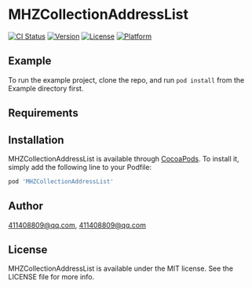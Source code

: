 # MHZCollectionAddressList

[![CI Status](https://img.shields.io/travis/411408809@qq.com/MHZCollectionAddressList.svg?style=flat)](https://travis-ci.org/411408809@qq.com/MHZCollectionAddressList)
[![Version](https://img.shields.io/cocoapods/v/MHZCollectionAddressList.svg?style=flat)](https://cocoapods.org/pods/MHZCollectionAddressList)
[![License](https://img.shields.io/cocoapods/l/MHZCollectionAddressList.svg?style=flat)](https://cocoapods.org/pods/MHZCollectionAddressList)
[![Platform](https://img.shields.io/cocoapods/p/MHZCollectionAddressList.svg?style=flat)](https://cocoapods.org/pods/MHZCollectionAddressList)

## Example

To run the example project, clone the repo, and run `pod install` from the Example directory first.

## Requirements

## Installation

MHZCollectionAddressList is available through [CocoaPods](https://cocoapods.org). To install
it, simply add the following line to your Podfile:

```ruby
pod 'MHZCollectionAddressList'
```

## Author

411408809@qq.com, 411408809@qq.com

## License

MHZCollectionAddressList is available under the MIT license. See the LICENSE file for more info.
